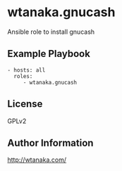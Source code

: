 wtanaka.gnucash
================

Ansible role to install gnucash

Example Playbook
----------------

    - hosts: all
      roles:
         - wtanaka.gnucash

License
-------

GPLv2

Author Information
------------------

http://wtanaka.com/
